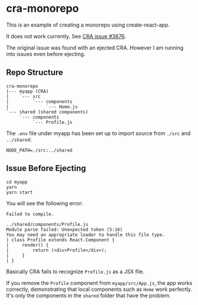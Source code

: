 cra-monorepo
============

This is an example of creating a monorepo using create-react-app.

It does not work currently,
See [CRA issue #3676](https://github.com/facebookincubator/create-react-app/issues/3676).

The original issue was found with an ejected CRA. However I am running into issues even before ejecting.

Repo Structure
--------------
    cra-monorepo
    |--- myapp (CRA)
    |    `--- src
    |         `--- components
    |              `--- Home.js
    `--- shared (shared components)
         `--- components
              `--- Profile.js

The `.env` file under myapp has been set up to import source from `./src` and `../shared`:

    NODE_PATH=./src:../shared
 
Issue Before Ejecting
---------------------
```
cd myapp
yarn
yarn start
```

You will see the following error:

    Failed to compile.
    
    ../shared/components/Profile.js
    Module parse failed: Unexpected token (5:16)
    You may need an appropriate loader to handle this file type.
    | class Profile extends React.Component {
    |     render() {
    |         return (<div>Profile</div>);
    |     }
    | }

Basically CRA fails to recognize `Profile.js` as a JSX file.

If you remove the `Profile` component from `myapp/src/App.js`, the app works correctly, demonstrating that local components such as `Home` work perfectly. It's only the components in the `shared` folder that have the problem.
